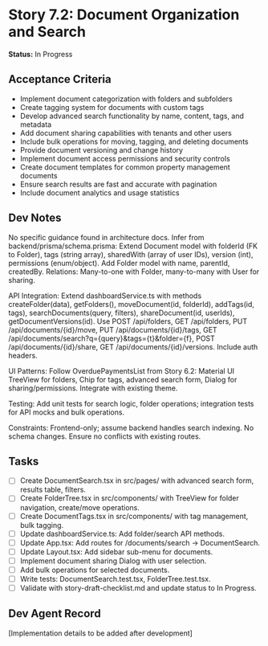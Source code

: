 # Story 7.2: Document Organization and Search

**Status:** In Progress

## Acceptance Criteria
- Implement document categorization with folders and subfolders
- Create tagging system for documents with custom tags
- Develop advanced search functionality by name, content, tags, and metadata
- Add document sharing capabilities with tenants and other users
- Include bulk operations for moving, tagging, and deleting documents
- Provide document versioning and change history
- Implement document access permissions and security controls
- Create document templates for common property management documents
- Ensure search results are fast and accurate with pagination
- Include document analytics and usage statistics

## Dev Notes
No specific guidance found in architecture docs. Infer from backend/prisma/schema.prisma: Extend Document model with folderId (FK to Folder), tags (string array), sharedWith (array of user IDs), version (int), permissions (enum/object). Add Folder model with name, parentId, createdBy. Relations: Many-to-one with Folder, many-to-many with User for sharing.

API Integration: Extend dashboardService.ts with methods createFolder(data), getFolders(), moveDocument(id, folderId), addTags(id, tags), searchDocuments(query, filters), shareDocument(id, userIds), getDocumentVersions(id). Use POST /api/folders, GET /api/folders, PUT /api/documents/{id}/move, PUT /api/documents/{id}/tags, GET /api/documents/search?q={query}&tags={t}&folder={f}, POST /api/documents/{id}/share, GET /api/documents/{id}/versions. Include auth headers.

UI Patterns: Follow OverduePaymentsList from Story 6.2: Material UI TreeView for folders, Chip for tags, advanced search form, Dialog for sharing/permissions. Integrate with existing theme.

Testing: Add unit tests for search logic, folder operations; integration tests for API mocks and bulk operations.

Constraints: Frontend-only; assume backend handles search indexing. No schema changes. Ensure no conflicts with existing routes.

## Tasks
- [ ] Create DocumentSearch.tsx in src/pages/ with advanced search form, results table, filters.
- [ ] Create FolderTree.tsx in src/components/ with TreeView for folder navigation, create/move operations.
- [ ] Create DocumentTags.tsx in src/components/ with tag management, bulk tagging.
- [ ] Update dashboardService.ts: Add folder/search API methods.
- [ ] Update App.tsx: Add routes for /documents/search -> DocumentSearch.
- [ ] Update Layout.tsx: Add sidebar sub-menu for documents.
- [ ] Implement document sharing Dialog with user selection.
- [ ] Add bulk operations for selected documents.
- [ ] Write tests: DocumentSearch.test.tsx, FolderTree.test.tsx.
- [ ] Validate with story-draft-checklist.md and update status to In Progress.

## Dev Agent Record
[Implementation details to be added after development]